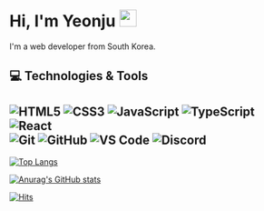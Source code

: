 <h1>
  Hi, I'm Yeonju <img src="https://raw.githubusercontent.com/aemmadi/aemmadi/master/wave.gif" width="30">
</h1>
I'm a web developer from South Korea.

<h2> 💻 Technologies & Tools </h2>

  ![HTML5](https://img.shields.io/badge/-HTML5-E34F26?style=plastic&logo=html5&logoColor=white)
  ![CSS3](https://img.shields.io/badge/-CSS3-1572B6?style=plastic&logo=css3)
  ![JavaScript](https://img.shields.io/badge/-JavaScript-F7DF1E?style=plastic&logo=javascript&logoColor=white)
  ![TypeScript](https://img.shields.io/badge/-TypeScript-3178C6?style=plastic&logo=TypeScript&logoColor=white)
  ![React](https://img.shields.io/badge/-React-3b2e5a?style=plastic&logo=react&logoColor=white)  
  ![Git](https://img.shields.io/badge/-Git-3b2e5a?style=plastic&logo=git&logoColor=white)
  ![GitHub](https://img.shields.io/badge/-GitHub-181717?style=plastic&logo=github)
  ![VS Code](https://img.shields.io/badge/-VS%20Code-007ACC?style=plastic&logo=visual-studio-code)
  ![Discord](https://img.shields.io/badge/-Discord-41454A?style=plastic&logo=Discord&logoColor=white)
-----
[![Top Langs](https://github-readme-stats.vercel.app/api/top-langs/?username=yeondooo)](https://github.com/anuraghazra/github-readme-stats)

[![Anurag's GitHub stats](https://github-readme-stats.vercel.app/api?username=yeondooo&count_private=true&show_icons=true&theme=blueberry)](https://github.com/anuraghazra/github-readme-stats)

[![Hits](https://hits.seeyoufarm.com/api/count/incr/badge.svg?url=https%3A%2F%2Fgithub.com%2Fyeondooo&count_bg=%2344AAFF&title_bg=%234B4B4B&icon_color=%23E7E7E7&title=visitors&edge_flat=false)](https://hits.seeyoufarm.com)
